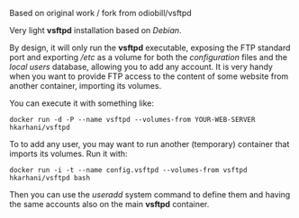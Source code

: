 Based on original work / fork from odiobill/vsftpd

Very light **vsftpd** installation based on *Debian*.

By design, it will only run the **vsftpd** executable, exposing the FTP standard port and exporting */etc* as a volume for both the *configuration* files and the *local users* database, allowing you to add any account. It is very handy when you want to provide FTP access to the content of some website from another container, importing its volumes.

You can execute it with something like:

    docker run -d -P --name vsftpd --volumes-from YOUR-WEB-SERVER hkarhani/vsftpd

To to add any user, you may want to run another (temporary) container that imports its volumes. Run it with:

    docker run -i -t --name config.vsftpd --volumes-from vsftpd hkarhani/vsftpd bash

Then you can use the *useradd* system command to define them and having the same accounts also on the main **vsftpd** container.

